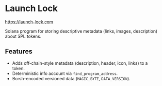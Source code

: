 # Launch Lock

https://launch-lock.com

Solana program for storing descriptive metadata (links, images, description) about SPL tokens.

## Features
- Adds off-chain-style metadata (description, header, icon, links) to a token.
- Deterministic info account via `find_program_address`.
- Borsh-encoded versioned data (`MAGIC_BYTE`, `DATA_VERSION`).

